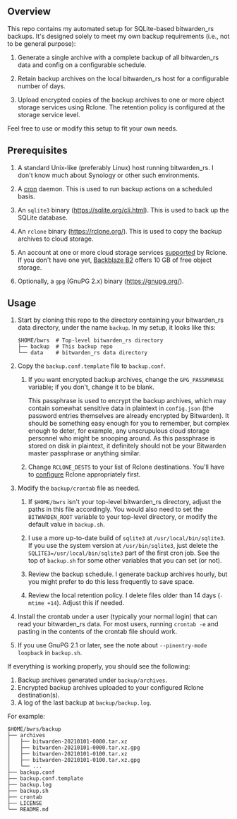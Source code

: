 ## Overview

This repo contains my automated setup for SQLite-based bitwarden_rs backups.
It's designed solely to meet my own backup requirements (i.e., not to be
general purpose):

1. Generate a single archive with a complete backup of all bitwarden_rs data
   and config on a configurable schedule.

2. Retain backup archives on the local bitwarden_rs host for a configurable
   number of days.

3. Upload encrypted copies of the backup archives to one or more object
   storage services using Rclone. The retention policy is configured at the
   storage service level.

Feel free to use or modify this setup to fit your own needs.

## Prerequisites

1. A standard Unix-like (preferably Linux) host running bitwarden_rs. I don't
   know much about Synology or other such environments.

2. A [cron](https://en.wikipedia.org/wiki/Cron) daemon. This is used to run
   backup actions on a scheduled basis.

3. An `sqlite3` binary (https://sqlite.org/cli.html). This is used to back up
   the SQLite database.

4. An `rclone` binary (https://rclone.org/). This is used to copy the backup
   archives to cloud storage.

5. An account at one or more cloud storage services
   [supported](https://rclone.org/overview/) by Rclone. If you don't have one
   yet, [Backblaze B2](https://www.backblaze.com/b2/cloud-storage.html)
   offers 10 GB of free object storage.

6. Optionally, a `gpg` (GnuPG 2.x) binary (https://gnupg.org/).

## Usage

1. Start by cloning this repo to the directory containing your bitwarden_rs
   data directory, under the name `backup`. In my setup, it looks like this:

       $HOME/bwrs  # Top-level bitwarden_rs directory
       ├── backup  # This backup repo
       └── data    # bitwarden_rs data directory

2. Copy the `backup.conf.template` file to `backup.conf`.

   1. If you want encrypted backup archives, change the `GPG_PASSPHRASE`
      variable; if you don't, change it to be blank.

      This passphrase is used to encrypt the backup archives, which may
      contain somewhat sensitive data in plaintext in `config.json` (the
      password entries themselves are already encrypted by Bitwarden). It
      should be something easy enough for you to remember, but complex enough
      to deter, for example, any unscrupulous cloud storage personnel who
      might be snooping around. As this passphrase is stored on disk in
      plaintext, it definitely should not be your Bitwarden master passphrase
      or anything similar.

   2. Change `RCLONE_DESTS` to your list of Rclone destinations. You'll have
      to [configure](https://rclone.org/docs/) Rclone appropriately first.

3. Modify the `backup/crontab` file as needed.

   1. If `$HOME/bwrs` isn't your top-level bitwarden_rs directory, adjust the
      paths in this file accordingly. You would also need to set the
      `BITWARDEN_ROOT` variable to your top-level directory, or modify the
      default value in `backup.sh`.

   2. I use a more up-to-date build of `sqlite3` at `/usr/local/bin/sqlite3`.
      If you use the system version at `/usr/bin/sqlite3`, just delete the
      `SQLITE3=/usr/local/bin/sqlite3` part of the first cron job. See the
      top of `backup.sh` for some other variables that you can set (or not).

   3. Review the backup schedule. I generate backup archives hourly, but you
      might prefer to do this less frequently to save space.

   4. Review the local retention policy. I delete files older than 14 days
      (`-mtime +14`). Adjust this if needed.

4. Install the crontab under a user (typically your normal login) that can
   read your bitwarden_rs data. For most users, running `crontab -e` and
   pasting in the contents of the crontab file should work.

5. If you use GnuPG 2.1 or later, see the note about `--pinentry-mode loopback`
   in `backup.sh`.

If everything is working properly, you should see the following:

1. Backup archives generated under `backup/archives`.
2. Encrypted backup archives uploaded to your configured Rclone destination(s).
3. A log of the last backup at `backup/backup.log`.

For example:
```
$HOME/bwrs/backup
├── archives
│   ├── bitwarden-20210101-0000.tar.xz
│   ├── bitwarden-20210101-0000.tar.xz.gpg
│   ├── bitwarden-20210101-0100.tar.xz
│   ├── bitwarden-20210101-0100.tar.xz.gpg
│   └── ...
├── backup.conf
├── backup.conf.template
├── backup.log
├── backup.sh
├── crontab
├── LICENSE
└── README.md
```
